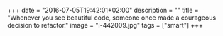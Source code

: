 +++
date = "2016-07-05T19:42:01+02:00"
description = ""
title = "Whenever you see beautiful code, someone once made a courageous decision to refactor."
image = "l-442009.jpg"
tags = ["smart"]
+++

